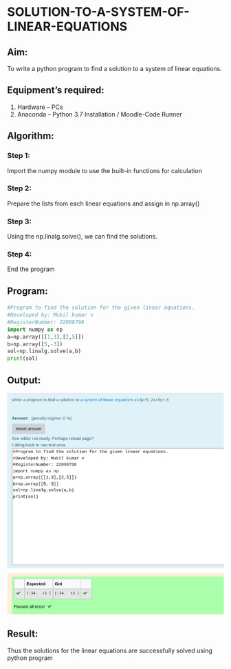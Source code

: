 # SOLUTION-TO-A-SYSTEM-OF-LINEAR-EQUATIONS
## Aim:
To write a python program to find a solution to a system of linear equations.
## Equipment’s required:
1. 	Hardware – PCs
2. 	Anaconda – Python 3.7 Installation / Moodle-Code Runner
## Algorithm:
### Step 1: 
Import the numpy module to use the built-in functions for calculation
### Step 2: 
Prepare the lists from each linear equations and assign in np.array()
### Step 3: 
Using the np.linalg.solve(), we can find the solutions.
### Step 4: 
End the program
## Program:
````python
#Program to find the solution for the given linear equations.
#Developed by: Mukil kumar v
#RegisterNumber: 22008798
import numpy as np
a=np.array([[1,3],[2,5]])
b=np.array([5,-3])
sol=np.linalg.solve(a,b)
print(sol)
````
## Output:
![output](./programoutput.png)
## Result: 
Thus the solutions for the linear equations are successfully solved using python program